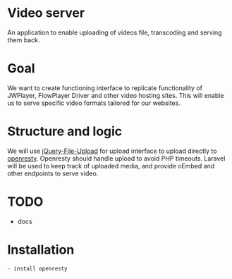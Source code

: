 # Video server

An application to enable uploading of videos file, transcoding and serving them back. 

# Goal

We want to create functioning interface to replicate functionality of JWPlayer, FlowPlayer Driver and other video hosting sites. This will enable us to serve specific video formats tailored for our websites.

# Structure and logic

We will use [jQuery-File-Upload](https://github.com/blueimp/jQuery-File-Upload) for upload interface to upload directly to [openresty](http://openresty.org/en/). Openresty should handle upload to avoid PHP timeouts. Laravel will be used to keep track of uploaded media, and provide oEmbed and other endpoints to serve video.

# TODO 

 - docs
 
 
# Installation

    - install openresty